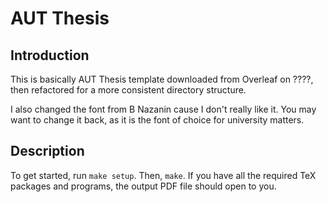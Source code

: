 # AUT Thesis

## Introduction

This is basically AUT Thesis template downloaded from Overleaf on ????,
then refactored for a more consistent directory structure.

I also changed the font from B Nazanin cause I don't really like it.
You may want to change it back, as it is the font of choice for
university matters.

## Description

To get started, run `make setup`. Then, `make`. If you have all the
required TeX packages and programs, the output PDF file should open to
you.
